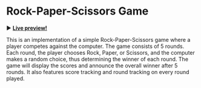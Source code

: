 # Rock-Paper-Scissors Game

:arrow_forward: **[Live preview!](https://softy-dev.github.io/rock-paper-scissors/)**

This is an implementation of a simple Rock-Paper-Scissors game where a player competes against the computer. The game consists of 5 rounds. Each round, the player chooses Rock, Paper, or Scissors, and the computer makes a random choice, thus determining the winner of each round. The game will display the scores and announce the overall winner after 5 rounds. It also features score tracking and round tracking on every round played.
